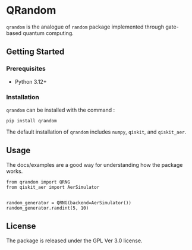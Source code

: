 # QRandom
`qrandom` is the analogue of `random` package implemented through gate-based quantum computing.

## Getting Started

### Prerequisites
- Python 3.12+

### Installation
`qrandom` can be installed with the command :
```
pip install qrandom
```
The default installation of `qrandom` includes `numpy`, `qiskit`, and `qiskit_aer`.

## Usage
The docs/examples are a good way for understanding how the package works.
```
from qrandom import QRNG
from qiskit_aer import AerSimulator


random_generator = QRNG(backend=AerSimulator())
random_generator.randint(5, 10)
```

## License
The package is released under the GPL Ver 3.0 license.